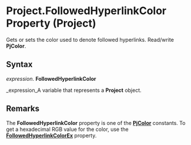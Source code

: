 
# Project.FollowedHyperlinkColor Property (Project)

Gets or sets the color used to denote followed hyperlinks. Read/write  **PjColor**.


## Syntax

 _expression_. **FollowedHyperlinkColor**

 _expression_A variable that represents a  **Project** object.


## Remarks

The  **FollowedHyperlinkColor** property is one of the **[PjColor](46108cf5-1e35-9774-b424-6c84223d9aac.md)** constants. To get a hexadecimal RGB value for the color, use the **[FollowedHyperlinkColorEx](72683515-81d3-915b-6da0-2593fbca0d00.md)** property.

